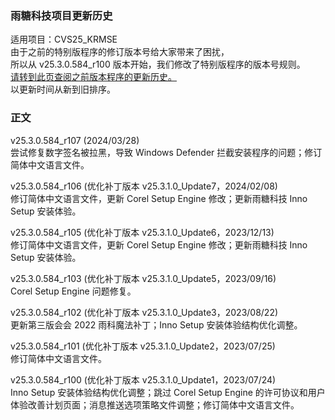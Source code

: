 ### 雨糖科技项目更新历史
适用项目：CVS25_KRMSE<br>
由于之前的特别版程序的修订版本号给大家带来了困扰，<br>
所以从 v25.3.0.584_r100 版本开始，我们修改了特别版程序的版本号规则。<br>
[请转到此页查阅之前版本程序的更新历史。](https://github.com/RainCandyTech/RCProject_UpdateHistory/blob/main/CVS25_KRMSE_Legacy.md)<br>
以更新时间从新到旧排序。
### 正文
v25.3.0.584_r107 (2024/03/28)<br>
尝试修复数字签名被拉黑，导致 Windows Defender 拦截安装程序的问题；修订简体中文语言文件。

v25.3.0.584_r106 (优化补丁版本 v25.3.1.0_Update7，2024/02/08)<br>
修订简体中文语言文件，更新 Corel Setup Engine 修改；更新雨糖科技 Inno Setup 安装体验。

v25.3.0.584_r105 (优化补丁版本 v25.3.1.0_Update6，2023/12/13)<br>
修订简体中文语言文件，更新 Corel Setup Engine 修改；更新雨糖科技 Inno Setup 安装体验。

v25.3.0.584_r103 (优化补丁版本 v25.3.1.0_Update5，2023/09/16)<br>
Corel Setup Engine 问题修复。

v25.3.0.584_r102 (优化补丁版本 v25.3.1.0_Update3，2023/08/22)<br>
更新第三版会会 2022 雨科魔法补丁；Inno Setup 安装体验结构优化调整。

v25.3.0.584_r101 (优化补丁版本 v25.3.1.0_Update2，2023/07/25)<br>
修订简体中文语言文件。

v25.3.0.584_r100 (优化补丁版本 v25.3.1.0_Update1，2023/07/24)<br>
Inno Setup 安装体验结构优化调整；跳过 Corel Setup Engine 的许可协议和用户体验改善计划页面；消息推送选项策略文件调整；修订简体中文语言文件。
